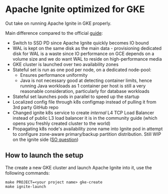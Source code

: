# Apache Ignite optimized for GKE

Out take on running Apache Ignite in GKE properly.

Main difference compared to the official [guide](https://apacheignite.readme.io/docs/google-cloud-deployment):

* Switch to SSD PD since Apache Ignite quickly becomes IO bound
* WAL is kept on the same disk as the main data -
  provisioning dedicated disk for WAL is a waste since IO performance on GCE
  depends on a volume size and we do want WAL to reside on high-performance media
* GKE cluster is launched over two availability zones
* Stateful set is run as one pod per node, on a dedicated node-pool:
  * Ensures performance uniformity
  * Java is not necessary good at detecting container limits, hence running Java
    workloads as 1 container per host is still a very reasonable consideration,
	particularly for database workloads
* Stateful set launches pods in parallel to speed up the startup
* Localized config file through k8s configmap instead of pulling it from 3rd party GitHub repo
* Changed ignite k8s service to create *internal* L4 TCP Load Balancer instead of public L3
  load balancer it is in the community guide (which opens you freshly created cluster to the world)
* Propagating k8s node's availability zone name into Ignite pod in attempt to configure
  zone-aware primary/backup partition distribution. Still WIP on the ignite side
  ([SO question](https://stackoverflow.com/questions/61062929/apache-ignite-zonerack-aware-parititons/61064478#61064478))

## How to launch the setup
The create a new GKE cluster and launch Apache Ignite into it, use the following commands:

```
make PROJECT=<your project name> gke-create
make ignite-launch
```
